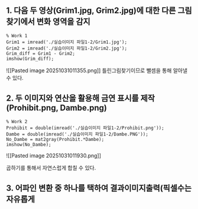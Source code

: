 ## 1. 다음 두 영상(Grim1.jpg, Grim2.jpg)에 대한 다른 그림 찾기에서 변화 영역을 감지

```
% Work 1
Grim1 = imread('./실습이미지 파일1-2/Grim1.jpg');
Grim2 = imread('./실습이미지 파일1-2/Grim2.jpg');
Grim_diff = Grim1 - Grim2;
imshow(Grim_diff);
```

![[Pasted image 20251031011355.png]]
틀린그림찾기이므로 뺄셈을 통해 알아낼 수 있다.

## 2. 두 이미지와 연산을 활용해 금연 표시를 제작(Prohibit.png, Dambe.png)

```
% Work 2
Prohibit = double(imread('./실습이미지 파일1-2/Prohibit.png'));
Dambe = double(imread('./실습이미지 파일1-2/Dambe.PNG'));
No_Dambe = mat2gray(Prohibit.*Dambe);
imshow(No_Dambe);
```

![[Pasted image 20251031011930.png]]

곱하기를 통해서 자연스럽게 합칠 수 있다.

## 3. 어파인 변환 중 하나를 택하여 결과이미지출력(픽셀수는자유롭게